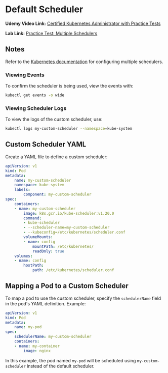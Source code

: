 # Default Scheduler

**Udemy Video Link:** [Certified Kubernetes Administrator with Practice Tests](https://udemy.com/course/certified-kubernetes-administrator-with-practice-tests/learn/lecture/14295588#content)

**Lab Link:** [Practice Test: Multiple Schedulers](https://uklabs.kodekloud.com/topic/practice-test-multiple-schedulers-2/)

## Notes

Refer to the [Kubernetes documentation](https://kubernetes.io/docs/tasks/extend-kubernetes/configure-multiple-schedulers/) for configuring multiple schedulers.

### Viewing Events

To confirm the scheduler is being used, view the events with:

```sh
kubectl get events -o wide
```

### Viewing Scheduler Logs

To view the logs of the custom scheduler, use:

```sh
kubectl logs my-custom-scheduler --namespace=kube-system
```

## Custom Scheduler YAML

Create a YAML file to define a custom scheduler:

```yaml
apiVersion: v1
kind: Pod
metadata:
    name: my-custom-scheduler
    namespace: kube-system
    labels:
        component: my-custom-scheduler
spec:
    containers:
    - name: my-custom-scheduler
        image: k8s.gcr.io/kube-scheduler:v1.20.0
        command:
        - kube-scheduler
        - --scheduler-name=my-custom-scheduler
        - --kubeconfig=/etc/kubernetes/scheduler.conf
        volumeMounts:
        - name: config
            mountPath: /etc/kubernetes/
            readOnly: true
    volumes:
    - name: config
        hostPath:
            path: /etc/kubernetes/scheduler.conf
```

## Mapping a Pod to a Custom Scheduler

To map a pod to use the custom scheduler, specify the `schedulerName` field in the pod's YAML definition. Example:

```yaml
apiVersion: v1
kind: Pod
metadata:
    name: my-pod
spec:
    schedulerName: my-custom-scheduler
    containers:
    - name: my-container
        image: nginx
```

In this example, the pod named `my-pod` will be scheduled using `my-custom-scheduler` instead of the default scheduler.
